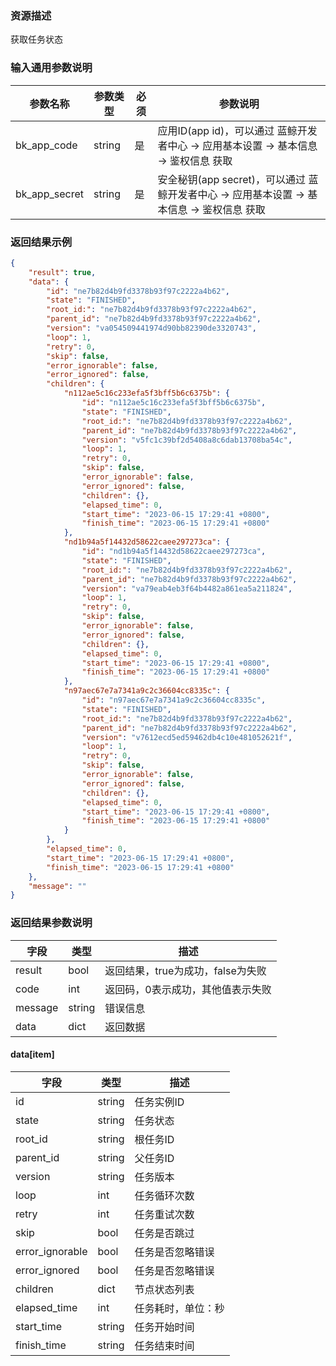 ### 资源描述

获取任务状态

### 输入通用参数说明
|   参数名称   |    参数类型  |  必须  |     参数说明     |
| ------------ | ------------ | ------ | ---------------- |
| bk_app_code   | string | 是 | 应用ID(app id)，可以通过 蓝鲸开发者中心 -> 应用基本设置 -> 基本信息 -> 鉴权信息 获取 |
| bk_app_secret | string | 是 | 安全秘钥(app secret)，可以通过 蓝鲸开发者中心 -> 应用基本设置 -> 基本信息 -> 鉴权信息 获取 |

### 返回结果示例

```json
{
    "result": true,
    "data": {
        "id": "ne7b82d4b9fd3378b93f97c2222a4b62",
        "state": "FINISHED",
        "root_id:": "ne7b82d4b9fd3378b93f97c2222a4b62",
        "parent_id": "ne7b82d4b9fd3378b93f97c2222a4b62",
        "version": "va054509441974d90bb82390de3320743",
        "loop": 1,
        "retry": 0,
        "skip": false,
        "error_ignorable": false,
        "error_ignored": false,
        "children": {
            "n112ae5c16c233efa5f3bff5b6c6375b": {
                "id": "n112ae5c16c233efa5f3bff5b6c6375b",
                "state": "FINISHED",
                "root_id:": "ne7b82d4b9fd3378b93f97c2222a4b62",
                "parent_id": "ne7b82d4b9fd3378b93f97c2222a4b62",
                "version": "v5fc1c39bf2d5408a8c6dab13708ba54c",
                "loop": 1,
                "retry": 0,
                "skip": false,
                "error_ignorable": false,
                "error_ignored": false,
                "children": {},
                "elapsed_time": 0,
                "start_time": "2023-06-15 17:29:41 +0800",
                "finish_time": "2023-06-15 17:29:41 +0800"
            },
            "nd1b94a5f14432d58622caee297273ca": {
                "id": "nd1b94a5f14432d58622caee297273ca",
                "state": "FINISHED",
                "root_id:": "ne7b82d4b9fd3378b93f97c2222a4b62",
                "parent_id": "ne7b82d4b9fd3378b93f97c2222a4b62",
                "version": "va79eab4eb3f64b4482a861ea5a211824",
                "loop": 1,
                "retry": 0,
                "skip": false,
                "error_ignorable": false,
                "error_ignored": false,
                "children": {},
                "elapsed_time": 0,
                "start_time": "2023-06-15 17:29:41 +0800",
                "finish_time": "2023-06-15 17:29:41 +0800"
            },
            "n97aec67e7a7341a9c2c36604cc8335c": {
                "id": "n97aec67e7a7341a9c2c36604cc8335c",
                "state": "FINISHED",
                "root_id:": "ne7b82d4b9fd3378b93f97c2222a4b62",
                "parent_id": "ne7b82d4b9fd3378b93f97c2222a4b62",
                "version": "v7612ecd5ed59462db4c10e481052621f",
                "loop": 1,
                "retry": 0,
                "skip": false,
                "error_ignorable": false,
                "error_ignored": false,
                "children": {},
                "elapsed_time": 0,
                "start_time": "2023-06-15 17:29:41 +0800",
                "finish_time": "2023-06-15 17:29:41 +0800"
            }
        },
        "elapsed_time": 0,
        "start_time": "2023-06-15 17:29:41 +0800",
        "finish_time": "2023-06-15 17:29:41 +0800"
    },
    "message": ""
}
```
### 返回结果参数说明

| 字段      | 类型     | 描述                    |
|---------|--------|-----------------------|
| result  | bool   | 返回结果，true为成功，false为失败 |
| code    | int    | 返回码，0表示成功，其他值表示失败     |
| message | string | 错误信息                  |
| data    | dict   | 返回数据                  |

#### data[item]

| 字段              | 类型     | 描述        |
|-----------------|--------|-----------|
| id              | string | 任务实例ID    |
| state           | string | 任务状态      |
| root_id         | string | 根任务ID     |
| parent_id       | string | 父任务ID     |
| version         | string | 任务版本      |
| loop            | int    | 任务循环次数    |
| retry           | int    | 任务重试次数    |
| skip            | bool   | 任务是否跳过    |
| error_ignorable | bool   | 任务是否忽略错误  |
| error_ignored   | bool   | 任务是否忽略错误  |
| children        | dict   | 节点状态列表    |
| elapsed_time    | int    | 任务耗时，单位：秒 |
| start_time      | string | 任务开始时间    |
| finish_time     | string | 任务结束时间    |